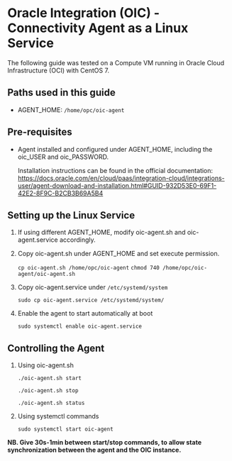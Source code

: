 # Oracle Integration (OIC) - Connectivity Agent as a Linux Service
The following guide was tested on a Compute VM running in Oracle Cloud Infrastructure (OCI) with CentOS 7.

## Paths used in this guide
* AGENT_HOME: `/home/opc/oic-agent`

## Pre-requisites
* Agent installed and configured under AGENT_HOME, including the oic_USER and oic_PASSWORD.

  Installation instructions can be found in the official documentation: https://docs.oracle.com/en/cloud/paas/integration-cloud/integrations-user/agent-download-and-installation.html#GUID-932D53E0-69F1-42E2-8F9C-B2CB3B69A5B4

## Setting up the Linux Service
1. If using different AGENT_HOME, modify oic-agent.sh and oic-agent.service accordingly.
1. Copy oic-agent.sh under AGENT_HOME and set execute permission.

    `cp oic-agent.sh /home/opc/oic-agent`
    `chmod 740 /home/opc/oic-agent/oic-agent.sh`
1. Copy oic-agent.service under `/etc/systemd/system`

    `sudo cp oic-agent.service /etc/systemd/system/`
1. Enable the agent to start automatically at boot

    `sudo systemctl enable oic-agent.service`

## Controlling the Agent
1. Using oic-agent.sh

    `./oic-agent.sh start`

    `./oic-agent.sh stop`

    `./oic-agent.sh status`
1. Using systemctl commands

    `sudo systemctl start oic-agent`

__NB. Give 30s-1min between start/stop commands, to allow state synchronization between the agent and the OIC instance.__
